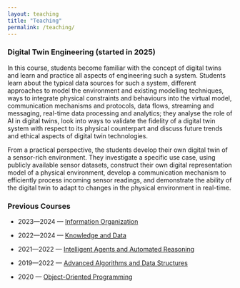 ```yaml
---
layout: teaching
title: "Teaching"
permalink: /teaching/
---
```


### Digital Twin Engineering (started in 2025)

In this course, students become familiar with the concept of digital twins and learn and practice all aspects of engineering such a system. Students learn about the typical data sources for such a system, different approaches to model the environment and existing modelling techniques, ways to integrate physical constraints and behaviours into the virtual model, communication mechanisms and protocols, data flows, streaming and messaging, real-time data processing and analytics; they analyse the role of AI in digital twins, look into ways to validate the fidelity of a digital twin system with respect to its physical counterpart and discuss future trends and ethical aspects of digital twin technologies.

From a practical perspective, the students develop their own digital twin of a sensor-rich environment. They investigate a specific use case, using publicly available sensor datasets, construct their own digital representation model of a physical environment, develop a communication mechanism to efficiently process incoming sensor readings, and demonstrate the ability of the digital twin to adapt to changes in the physical environment in real-time.


### Previous Courses

- 2023—2024 — [Information Organization](https://studiegids.uva.nl/xmlpages/page/2023-2024/zoek-vak/vak/109946)
- 2022—2024 — [Knowledge and Data](https://studiegids.uva.nl/xmlpages/page/2023-2024/zoek-vak/vak/110045)

- 2021—2022 — [Intelligent Agents and Automated Reasoning](https://www.rug.nl/ocasys/fwn/vak/show?code=WBCS041-05)
- 2019—2022 — [Advanced Algorithms and Data Structures](https://www.rug.nl/ocasys/rug//vak/show?code=WBCS009-05)
- 2020 — [Object-Oriented Programming](https://www.rug.nl/ocasys/fwn/vak/show?code=WBCS028-05)

<br />

<!--<h4 class="fw-bold border-bottom pb-3 mb-5">Individual student projects</h4>

I always have Master's and Bachelor's student project available in the field of smart 

 ##### **Recreating actual conditions of a water network with machine learning** 

Some of the current water distribution infrastructure in the Netherlands is covered with a decent number of sensors to measure the real-time state of the network. Most water network companies use physics-based water network simulations to predict the water network conditions. In order to be accurate, these simulations require careful parameter tuning to ensure conditions that correspond to the real world. The student's task in this master's project would be to use supervised machine learning methods to construct a model that predicts the parameters of the physical simulation system, based on the specific real-time sensor values.

##### **Pattern extraction and profiling of historical water network demand patterns**

Some of the current water distribution infrastructure in the Netherlands is covered with a decent number of sensors to measure the real-time state of the network. Historical dataset of water network conditions can provide us with many insights into how water distribution networks are being used, their supply/demand patterns, seasonal variations, etc. The goal of this project is to use unsupervised methods to create an algorithm for profiling and pattern extraction from historical sensor data of the network.
The dataset contains real data, collected from the Dutch water distribution network over several recent years.

##### **Analysing charging demand patterns of electric vehicles.**

Growing network of charging stations for electric vehicles in the Netherlands produces considerable datasets that allow us to analyse charging patterns of the population. The student's task in this master's project would be to analyse the dataset of charging sessions in the Netherlands, reconstruct charging demand patterns, and use either supervised methods for changing demand predictions or unsupervised methods for profiling of different usage types. The real charging data is provided by Shell's EV charging network, and the project will be done in collaboration with Shell's data scientists.

##### **Rule learning from smart home activity data**

Systems such as smart homes usually depend heavily on the existence of sufficient logical rules that describe the expected system's behavior. These rules are largely designed manually (e.g. IFTTT rules), but this requires considerable effort and prevents further mass acceptance of such systems. In this project, we would like to investigate and apply rule learning algorithms, such as frequent itemsets, to extract behavior patterns in a form of logical rules from an activity dataset with raw sensor readings. -->

<br />

<!-- <h4 class="fw-bold border-bottom pb-3 mb-5">Individual Supervision</h4>

##### **PhD**

- C.H. Truong (ongoing), "Deep Learning Models for Water Network Monitoring"
- A. Tello (ongoing), “Towards Cognitive Digital Twins: Knowledge Graphs and Associative Learning for high-level activities recognition in Smart Environments”
- M. Hadadian (ongoing) “Microservices for evolutionary changes in Data Analysis”
- M. Lotfian Delouee (ongoing) “Event-Based Systems Meeting User Requirements in the Internet of Things”

##### **Master Thesis**

- R. Riesebos (2021), “Smartphone-based real-time indoor positioning using BLE beacons”
- K. Al-Saudi (2021), “Energy Consumption Patterns and Load Forecasting with Profiled CNN-LSTM Networks”
- Yang Yuanzhe (2014), "Modeling and Reasoning in Context Aware Smart Environments”

##### **Bachelor Thesis**

- M. Assaf (2022), “Automated Planning of Data Processing Pipelines”
- H. Quaicoe (2022), “Gaining Insights from EV Charging Reviews Using Natural Language Processing”
- H. Wang (2022), “Analysis and Predictive Modelling of Network-wide EV Charging Patterns”
- D. Rigoni (2022), “Digital Twins for Scientific Experiments”
- D.J. Pot (2022), “Analysing Redundant Exploration of Parallel Search Algorithms”
- J.M. Hartsuiker (2021), "Automating University Exam Timetabling using Minizinc"
- M.H. Ramchand (2021), "An Overview of Microservice Architectures and their Key Drivers"
- J. Plantinga (ongoing), "Dynamic Cost Allocation in Human-Assisted Energy Saving Systems"
- F. Prins (2020), "Energy Consumption Patterns Profiling and Similarity Inference"
- J. Heersink (2020), "Non-intrusive appliance load monitoring using breakpoint identification and external features"
- R. Catarambol (2020), "Digital Twins: A Study on Clustering the Rooms of a Smart Building Based on Sensor Data"
- R. Terinathe (2020), "Low Complexity Indoor Movement Tracking Using Bluetooth Low Energy"
- S. Boranbayeva (2020), "Human-assisted Smart Environments"
- T. Titherington (2020), "Mobility traces analysis: Studying mobility patterns, allowing insight into the operation of a smart city."
- L. de Boer (2012), “Smart office user-defined rules control.”
 -->